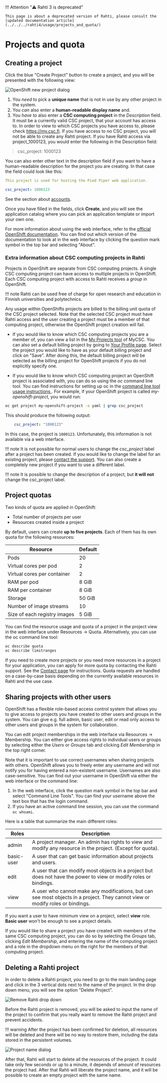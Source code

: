 <style>
.admonition-title { background-color: rgba(255, 145, 0, 0.1) !important; }
.admonition { background-color: white !important; }
</style>
!!! Attention "⚠️ Rahti 3 is deprecated"

    This page is about a deprecated version of Rahti, please consult the [updated documentation article](../../../rahti4/usage/projects_and_quota/)

# Projects and quota


## Creating a project

Click the blue "Create Project" button to create a project, and you will be
presented with the following view:

![OpenShift new project dialog](img/new_project_dialog_3.7.png)

1. You *need* to pick a **unique name** that is not in use by any other project
in the system.
1. You *can* also enter a **human-readable display name** and.
1. You *have to* also enter a **CSC computing project** in the _Description_ field. It must be a currently valid CSC project, that your account has access to. In order to view to which CSC projects you have access to, please check <https://my.csc.fi>. If you have access to no CSC project, you will not be able to create any Rahti project. If you have Rahti access via project_1000123, you would enter the following in the Description field:

> csc_project: 1000123

You can also enter other text in the
description field if you want to have a human-readable description for
the project you are creating. In that case
the field could look like this:

```yaml
This project is used for hosting the Pied Piper web application.

csc_project: 1000123
```

See the section about [accounts](/accounts/).

Once you have filled in the fields, click **Create**, and you will see the application
catalog where you can pick an application template or import your
own one.

For more information about using the web interface, refer to the
[official OpenShift documentation](https://docs.okd.io/). You can find
out which version of the documentation to look at in the web interface by
clicking the question mark symbol in the top bar and selecting "About".

### Extra information about CSC computing projects in Rahti

Projects in OpenShift are separate from CSC computing projects. A single CSC
computing project can have access to multiple projects in OpenShift.
Each CSC computing project with access to Rahti receives a *group* in
OpenShift.

!!! note
    Rahti can be used free of charge for open research and
    education in Finnish universities and polytechnics.

Any usage within OpenShifts projects are billed
to the billing unit quota of the CSC project selected. Note that the selected CSC project must
have Rahti access and the user creating a project must be a member of that computing project,
otherwise the OpenShift project creation will fail.

* If you would like to know which CSC computing projects you are a member of, you
can view a list in the [My Projects
tool](https://my.csc.fi/myProjects) of MyCSC. You can also set a default 
billing project by going to [Your Profile page](https://my.csc.fi/myProfile). 
Select the project you would like to have as your default billing project and
click on "Save". After doing this, the default billing project
will be selected as the billing project for OpenShift projects if you do not
explicitly specify one.

* If you would like to know which CSC computing project an OpenShift project is
associated with, you can do so using the _oc_ command line tool. You can find
instructions for setting up oc in the [command line tool usage
instructions ](/cloud/rahti/usage/cli). For example, if your OpenShift project is called
*my-openshift-project*, you would run:

```bash
oc get project my-openshift-project -o yaml | grep csc_project
```

This should produce the following output:

```yaml
    csc_project: "1000123"
```

In this case, the project is `1000123`. Unfortunately, this information is not available via a web interface.

!!! note
    It is not possible for normal users to change the *csc_project* label
    after a project has been created. If you would like to change the label for
    an existing project, please [contact the support](/support/contact/). You can also create
    a completely new project if you want to use a different label.

!!! note
    It is possible to change the description of a project, but **it will not** change the csc_project label.

## Project quotas

Two kinds of quota are applied in OpenShift:

* Total number of projects per user
* Resources created inside a project

By default, users can create **up to five projects**. Each of them has its
own quota for the following resources:

| Resource                         | Default |
|----------------------------------|---------|
| Pods                             | 20      |
| Virtual cores per pod            | 2       |
| Virtual cores per container      | 2       |
| RAM per pod                      | 8 GiB   |
| RAM per container                | 8 GiB   |
| Storage                          | 50 GiB  |
| Number of image streams          | 10      |
| Size of each registry images     | 5 GiB   |

You can find the resource usage and quota of a project in the project view in
the web interface under Resources -> Quota. Alternatively, you can use the oc
command line tool:

```bash
oc describe quota
oc describe limitranges
```

If you need to create more projects or you need more resources in a project for
your application, you can apply for more quota by contacting the Rahti
support. See the [Contact page](/support/contact/) for instructions. Quota requests are
handled on a case-by-case basis depending on the currently available resources
in Rahti and the use case.

## Sharing projects with other users

OpenShift has a flexible role-based access control system that allows you to
give access to projects you have created to other users and groups in the system.
You can give e.g. full admin, basic user, edit or read only access to other
users and groups in the system for collaboration.

You can edit project memberships in the web interface via Resources ->
Membership. You can either give access rights to individual users or groups by
selecting either the _Users_ or _Groups_ tab and clicking _Edit Membership_ in the
top right corner.

Note that it is important to use correct usernames when sharing projects
with others. OpenShift allows you to freely enter any username and will not notify
you for having entered a non-existent username. Usernames are also case-sensitive.
You can find out your username in OpenShift via either the
web interface or the command line:

1. In the web interface, click the question mark symbol in the top bar and
   select "Command Line Tools". You can find your username above the text box
   that has the login command.
2. If you have an active command line session, you can use the command `oc whoami`.

Here is a table that summarize the main different roles:  

| Roles        | Description 
|--------------|-------------
| admin        | A project manager. An admin has rights to view and modify any resource in the project. (Except for quota).
| basic-user   | A user that can get basic information about projects and users.
| edit         | A user that can modify most objects in a project but does not have the power to view or modify roles or bindings.
| view         | A user who cannot make any modifications, but can see most objects in a project. They cannot view or modify roles or bindings.

If you want a user to have minimum view on a project, select **view** role. **Basic user** won't be enough to see a project details.   

If you would like to share a project you have created with members of the same CSC
computing project, you can do so by selecting the _Groups_ tab, clicking _Edit
Membership_, and entering the name of the computing project and a role in the
dropdown menu on the right for the members of that computing project.

## Deleting a Rahti project

In order to delete a Rahti project, you need to go to the main landing page and click in the 3 vertical dots next to the name of the project. In the drop down menu, you will see the option "Delete Project".

![Remove Rahti drop down](img/delete_project_menu.png)

Before the Rahti project is removed, you will be asked to input the name of the project to confirm that you really want to remove the Rahti project and prevent accidents.

!!! warning
    After the project has been confirmed for deletion, all resources will be deleted and there will be no way to restore them, including the data stored in the persistent volumes.

![Project name dialog](img/delete_project_name.png)

After that, Rahti will start to delete all the resources of the project. It could take only few seconds or up to a minute, it depends of amount of resources the project had. After that Rahti will liberate the project name, and it will be possible to create an empty project with the same name.
